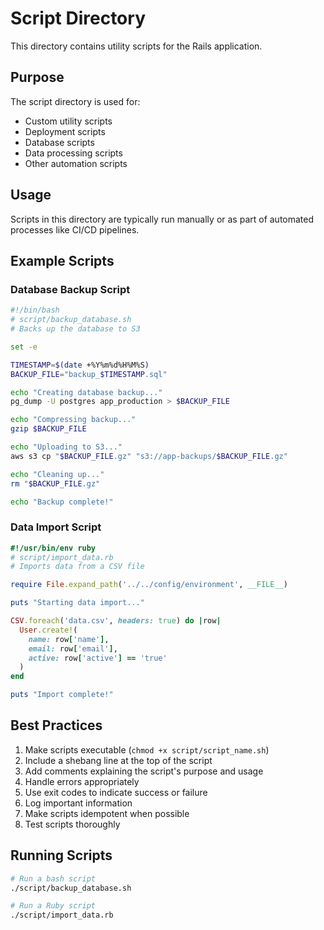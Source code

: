 # Script Directory

This directory contains utility scripts for the Rails application.

## Purpose

The script directory is used for:
- Custom utility scripts
- Deployment scripts
- Database scripts
- Data processing scripts
- Other automation scripts

## Usage

Scripts in this directory are typically run manually or as part of automated processes like CI/CD pipelines.

## Example Scripts

### Database Backup Script

```bash
#!/bin/bash
# script/backup_database.sh
# Backs up the database to S3

set -e

TIMESTAMP=$(date +%Y%m%d%H%M%S)
BACKUP_FILE="backup_$TIMESTAMP.sql"

echo "Creating database backup..."
pg_dump -U postgres app_production > $BACKUP_FILE

echo "Compressing backup..."
gzip $BACKUP_FILE

echo "Uploading to S3..."
aws s3 cp "$BACKUP_FILE.gz" "s3://app-backups/$BACKUP_FILE.gz"

echo "Cleaning up..."
rm "$BACKUP_FILE.gz"

echo "Backup complete!"
```

### Data Import Script

```ruby
#!/usr/bin/env ruby
# script/import_data.rb
# Imports data from a CSV file

require File.expand_path('../../config/environment', __FILE__)

puts "Starting data import..."

CSV.foreach('data.csv', headers: true) do |row|
  User.create!(
    name: row['name'],
    email: row['email'],
    active: row['active'] == 'true'
  )
end

puts "Import complete!"
```

## Best Practices

1. Make scripts executable (`chmod +x script/script_name.sh`)
2. Include a shebang line at the top of the script
3. Add comments explaining the script's purpose and usage
4. Handle errors appropriately
5. Use exit codes to indicate success or failure
6. Log important information
7. Make scripts idempotent when possible
8. Test scripts thoroughly

## Running Scripts

```bash
# Run a bash script
./script/backup_database.sh

# Run a Ruby script
./script/import_data.rb
```

